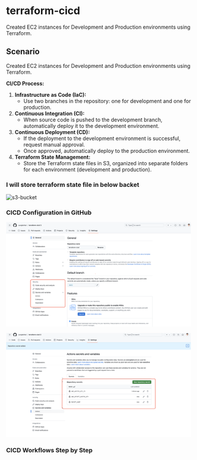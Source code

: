 # terraform-cicd
Created EC2 instances for Development and Production environments using Terraform.
## Scenario

Created EC2 instances for Development and Production environments using Terraform.

**CI/CD Process:**

1. **Infrastructure as Code (IaC):**
    - Use two branches in the repository: one for development and one for production.
2. **Continuous Integration (CI):**
    - When source code is pushed to the development branch, automatically deploy it to the development environment.
3. **Continuous Deployment (CD):**
    - If the deployment to the development environment is successful, request manual approval.
    - Once approved, automatically deploy to the production environment.
4. **Terraform State Management:**
    - Store the Terraform state files in S3, organized into separate folders for each environment (development and production).


### I will store terraform state file in below backet
![s3-bucket](./images/Screenshot%202024-07-05%20at%2011.46.28 AM.png)

### CICD Configuration in GitHub
![github](./images/github_1.png)

![github](./images/github_2.png)

### CICD Workflows Step by Step

